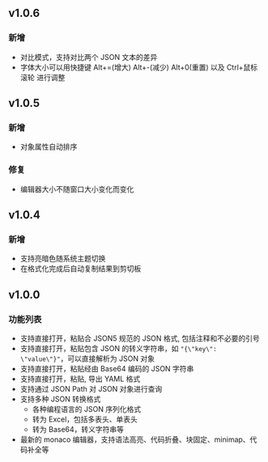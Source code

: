 ## v1.0.6

### 新增

- 对比模式，支持对比两个 JSON 文本的差异
- 字体大小可以用快捷键 Alt+=(增大) Alt+-(减少) Alt+0(重置) 以及 Ctrl+鼠标滚轮 进行调整

## v1.0.5

### 新增

- 对象属性自动排序

### 修复

- 编辑器大小不随窗口大小变化而变化

## v1.0.4

### 新增

- 支持亮暗色随系统主题切换
- 在格式化完成后自动复制结果到剪切板

## v1.0.0

### 功能列表

- 支持直接打开，粘贴合 JSON5 规范的 JSON 格式, 包括注释和不必要的引号
- 支持直接打开，粘贴包含 JSON 的转义字符串，如 `"{\"key\": \"value\"}"`，可以直接解析为 JSON 对象
- 支持直接打开，粘贴经由 Base64 编码的 JSON 字符串
- 支持直接打开，粘贴, 导出 YAML 格式
- 支持通过 JSON Path 对 JSON 对象进行查询
- 支持多种 JSON 转换格式
  - 各种编程语言的 JSON 序列化格式
  - 转为 Excel，包括多表头、单表头
  - 转为 Base64，转义字符串等
- 最新的 monaco 编辑器，支持语法高亮、代码折叠、块固定、minimap、代码补全等
